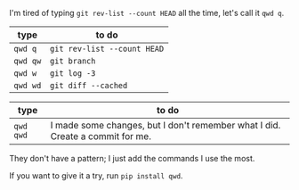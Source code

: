 I'm tired of typing `git rev-list --count HEAD` all the time, let's call it `qwd q`.

type | to do 
---  | ---
`qwd q` | `git rev-list --count HEAD`
`qwd qw` | `git branch`
`qwd w` | `git log -3`
`qwd wd` | `git diff --cached`

type | to do 
---  | ---
`qwd qwd` | I made some changes, but I don't remember what I did. Create a commit for me.

They don't have a pattern; I just add the commands I use the most.

If you want to give it a try, run `pip install qwd`.

<!-- Dev note: Don't run commands that are destructive or irreversible -->
